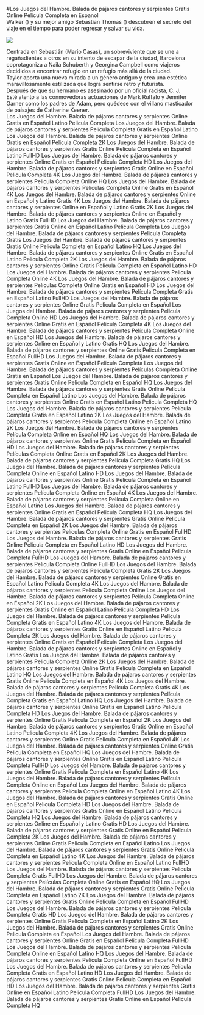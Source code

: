 #Los Juegos del Hambre. Balada de pájaros cantores y serpientes Gratis Online Pelicula Completa en Espanol  
Walker () y su mejor amigo Sebastian Thomas () descubren el secreto del viaje en el tiempo para poder regresar y salvar su vida.  
  
[![](https://i.imgur.com/qSNzIqt.png)](https://movie.rssnews.media/IlzeNdv.php)  
  
Centrada en Sebastián (Mario Casas), un sobreviviente que se une a regañadientes a otros en su intento de escapar de la ciudad,  Barcelona coprotagoniza a Naila Schuberth y Georgina Campbell como viajeros decididos a encontrar refugio en un refugio más allá de la ciudad.  
Taylor aporta una nueva mirada a un género antiguo y crea una estética maravillosamente estilizada que logra sentirse retro y futurista.  
Después de que su hermano es asesinado por un oficial racista, C. J.  
Esté atento a las conmovedoras actuaciones de Mark Ruffalo y Jennifer Garner como los padres de Adam, pero quédese con el villano masticador de paisajes de Catherine Keener.  
Los Juegos del Hambre. Balada de pájaros cantores y serpientes Online Gratis en Español Latino Pelicula Completa
Los Juegos del Hambre. Balada de pájaros cantores y serpientes Película Completa Gratis en Español Latino
Los Juegos del Hambre. Balada de pájaros cantores y serpientes Online Gratis en Español Pelicula Completa 2K
Los Juegos del Hambre. Balada de pájaros cantores y serpientes Gratis Online Pelicula Completa en Español Latino FullHD
Los Juegos del Hambre. Balada de pájaros cantores y serpientes Online Gratis en Español Pelicula Completa HD
Los Juegos del Hambre. Balada de pájaros cantores y serpientes Gratis Online en Español Pelicula Completa 4K
Los Juegos del Hambre. Balada de pájaros cantores y serpientes Pelicula Completa Online HQ
Los Juegos del Hambre. Balada de pájaros cantores y serpientes Películas Completa Online Gratis en Español 4K
Los Juegos del Hambre. Balada de pájaros cantores y serpientes Online en Español y Latino Gratis 4K
Los Juegos del Hambre. Balada de pájaros cantores y serpientes Online en Español y Latino Gratis 2K
Los Juegos del Hambre. Balada de pájaros cantores y serpientes Online en Español y Latino Gratis FullHD
Los Juegos del Hambre. Balada de pájaros cantores y serpientes Gratis Online en Español Latino Pelicula Completa
Los Juegos del Hambre. Balada de pájaros cantores y serpientes Pelicula Completa Gratis
Los Juegos del Hambre. Balada de pájaros cantores y serpientes Gratis Online Pelicula Completa en Español Latino HQ
Los Juegos del Hambre. Balada de pájaros cantores y serpientes Online Gratis en Español Latino Pelicula Completa 2K
Los Juegos del Hambre. Balada de pájaros cantores y serpientes Online Gratis Pelicula Completa en Español Latino HD
Los Juegos del Hambre. Balada de pájaros cantores y serpientes Pelicula Completa Online 4K
Los Juegos del Hambre. Balada de pájaros cantores y serpientes Películas Completa Online Gratis en Español HD
Los Juegos del Hambre. Balada de pájaros cantores y serpientes Película Completa Gratis en Español Latino FullHD
Los Juegos del Hambre. Balada de pájaros cantores y serpientes Online Gratis Pelicula Completa en Español
Los Juegos del Hambre. Balada de pájaros cantores y serpientes Pelicula Completa Online HD
Los Juegos del Hambre. Balada de pájaros cantores y serpientes Online Gratis en Español Pelicula Completa 4K
Los Juegos del Hambre. Balada de pájaros cantores y serpientes Película Completa Online en Español HD
Los Juegos del Hambre. Balada de pájaros cantores y serpientes Online en Español y Latino Gratis HQ
Los Juegos del Hambre. Balada de pájaros cantores y serpientes Online Gratis Pelicula Completa en Español FullHD
Los Juegos del Hambre. Balada de pájaros cantores y serpientes Gratis Online en Español Pelicula Completa
Los Juegos del Hambre. Balada de pájaros cantores y serpientes Películas Completa Online Gratis en Español
Los Juegos del Hambre. Balada de pájaros cantores y serpientes Gratis Online Pelicula Completa en Español HQ
Los Juegos del Hambre. Balada de pájaros cantores y serpientes Gratis Online Pelicula Completa en Español Latino
Los Juegos del Hambre. Balada de pájaros cantores y serpientes Online Gratis en Español Latino Pelicula Completa HQ
Los Juegos del Hambre. Balada de pájaros cantores y serpientes Película Completa Gratis en Español Latino 2K
Los Juegos del Hambre. Balada de pájaros cantores y serpientes Película Completa Online en Español Latino 2K
Los Juegos del Hambre. Balada de pájaros cantores y serpientes Película Completa Online en Español HQ
Los Juegos del Hambre. Balada de pájaros cantores y serpientes Online Gratis Pelicula Completa en Español HD
Los Juegos del Hambre. Balada de pájaros cantores y serpientes Películas Completa Online Gratis en Español 2K
Los Juegos del Hambre. Balada de pájaros cantores y serpientes Pelicula Completa Gratis HQ
Los Juegos del Hambre. Balada de pájaros cantores y serpientes Película Completa Online en Español Latino HD
Los Juegos del Hambre. Balada de pájaros cantores y serpientes Online Gratis Pelicula Completa en Español Latino FullHD
Los Juegos del Hambre. Balada de pájaros cantores y serpientes Película Completa Online en Español 4K
Los Juegos del Hambre. Balada de pájaros cantores y serpientes Película Completa Online en Español Latino
Los Juegos del Hambre. Balada de pájaros cantores y serpientes Online Gratis en Español Pelicula Completa HQ
Los Juegos del Hambre. Balada de pájaros cantores y serpientes Gratis Online Pelicula Completa en Español 2K
Los Juegos del Hambre. Balada de pájaros cantores y serpientes Películas Completa Online Gratis en Español FullHD
Los Juegos del Hambre. Balada de pájaros cantores y serpientes Gratis Online Pelicula Completa en Español Latino HD
Los Juegos del Hambre. Balada de pájaros cantores y serpientes Gratis Online en Español Pelicula Completa FullHD
Los Juegos del Hambre. Balada de pájaros cantores y serpientes Pelicula Completa Online FullHD
Los Juegos del Hambre. Balada de pájaros cantores y serpientes Pelicula Completa Gratis 2K
Los Juegos del Hambre. Balada de pájaros cantores y serpientes Online Gratis en Español Latino Pelicula Completa 4K
Los Juegos del Hambre. Balada de pájaros cantores y serpientes Pelicula Completa Online
Los Juegos del Hambre. Balada de pájaros cantores y serpientes Película Completa Online en Español 2K
Los Juegos del Hambre. Balada de pájaros cantores y serpientes Gratis Online en Español Latino Pelicula Completa HD
Los Juegos del Hambre. Balada de pájaros cantores y serpientes Película Completa Gratis en Español Latino 4K
Los Juegos del Hambre. Balada de pájaros cantores y serpientes Gratis Online en Español Latino Pelicula Completa 2K
Los Juegos del Hambre. Balada de pájaros cantores y serpientes Online Gratis en Español Pelicula Completa
Los Juegos del Hambre. Balada de pájaros cantores y serpientes Online en Español y Latino Gratis
Los Juegos del Hambre. Balada de pájaros cantores y serpientes Pelicula Completa Online 2K
Los Juegos del Hambre. Balada de pájaros cantores y serpientes Online Gratis Pelicula Completa en Español Latino HQ
Los Juegos del Hambre. Balada de pájaros cantores y serpientes Gratis Online Pelicula Completa en Español 4K
Los Juegos del Hambre. Balada de pájaros cantores y serpientes Pelicula Completa Gratis 4K
Los Juegos del Hambre. Balada de pájaros cantores y serpientes Película Completa Gratis en Español Latino HQ
Los Juegos del Hambre. Balada de pájaros cantores y serpientes Online Gratis en Español Latino Pelicula Completa HD
Los Juegos del Hambre. Balada de pájaros cantores y serpientes Online Gratis Pelicula Completa en Español 2K
Los Juegos del Hambre. Balada de pájaros cantores y serpientes Gratis Online en Español Latino Pelicula Completa 4K
Los Juegos del Hambre. Balada de pájaros cantores y serpientes Online Gratis Pelicula Completa en Español 4K
Los Juegos del Hambre. Balada de pájaros cantores y serpientes Online Gratis Pelicula Completa en Español HQ
Los Juegos del Hambre. Balada de pájaros cantores y serpientes Online Gratis en Español Latino Pelicula Completa FullHD
Los Juegos del Hambre. Balada de pájaros cantores y serpientes Online Gratis Pelicula Completa en Español Latino 4K
Los Juegos del Hambre. Balada de pájaros cantores y serpientes Película Completa Online en Español
Los Juegos del Hambre. Balada de pájaros cantores y serpientes Película Completa Online en Español Latino 4K
Los Juegos del Hambre. Balada de pájaros cantores y serpientes Gratis Online en Español Pelicula Completa HD
Los Juegos del Hambre. Balada de pájaros cantores y serpientes Gratis Online en Español Latino Pelicula Completa HQ
Los Juegos del Hambre. Balada de pájaros cantores y serpientes Online en Español y Latino Gratis HD
Los Juegos del Hambre. Balada de pájaros cantores y serpientes Gratis Online en Español Pelicula Completa 2K
Los Juegos del Hambre. Balada de pájaros cantores y serpientes Online Gratis Pelicula Completa en Español Latino
Los Juegos del Hambre. Balada de pájaros cantores y serpientes Gratis Online Pelicula Completa en Español Latino 4K
Los Juegos del Hambre. Balada de pájaros cantores y serpientes Película Completa Online en Español Latino FullHD
Los Juegos del Hambre. Balada de pájaros cantores y serpientes Pelicula Completa Gratis FullHD
Los Juegos del Hambre. Balada de pájaros cantores y serpientes Películas Completa Online Gratis en Español HQ
Los Juegos del Hambre. Balada de pájaros cantores y serpientes Gratis Online Pelicula Completa en Español Latino 2K
Los Juegos del Hambre. Balada de pájaros cantores y serpientes Gratis Online Pelicula Completa en Español FullHD
Los Juegos del Hambre. Balada de pájaros cantores y serpientes Pelicula Completa Gratis HD
Los Juegos del Hambre. Balada de pájaros cantores y serpientes Online Gratis Pelicula Completa en Español Latino 2K
Los Juegos del Hambre. Balada de pájaros cantores y serpientes Gratis Online Pelicula Completa en Español
Los Juegos del Hambre. Balada de pájaros cantores y serpientes Online Gratis en Español Pelicula Completa FullHD
Los Juegos del Hambre. Balada de pájaros cantores y serpientes Película Completa Online en Español Latino HQ
Los Juegos del Hambre. Balada de pájaros cantores y serpientes Película Completa Online en Español FullHD
Los Juegos del Hambre. Balada de pájaros cantores y serpientes Película Completa Gratis en Español Latino HD
Los Juegos del Hambre. Balada de pájaros cantores y serpientes Gratis Online Pelicula Completa en Español HD
Los Juegos del Hambre. Balada de pájaros cantores y serpientes Gratis Online en Español Latino Pelicula Completa FullHD
Los Juegos del Hambre. Balada de pájaros cantores y serpientes Gratis Online en Español Pelicula Completa HQ